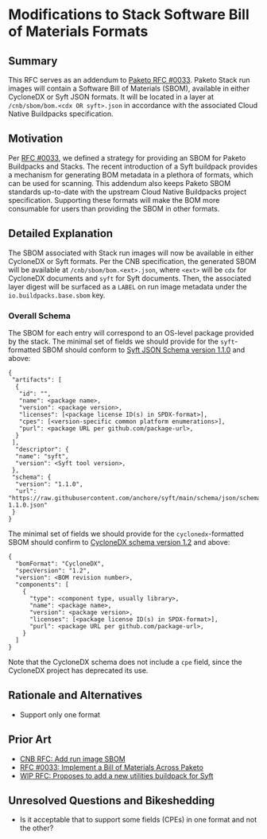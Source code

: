 # Modifications to Stack Software Bill of Materials Formats

## Summary

This RFC serves as an addendum to [Paketo RFC #0033](https://github.com/paketo-buildpacks/rfcs/blob/main/text/0033-bill-of-materials.md).
Paketo Stack run images will contain a Software Bill of Materials (SBOM),
available in either CycloneDX or Syft JSON formats. It will be located in a layer at
`/cnb/sbom/bom.<cdx OR syft>.json` in accordance with the associated Cloud Native
Buildpacks specification.

## Motivation

Per [RFC #0033](https://github.com/paketo-buildpacks/rfcs/blob/main/text/0033-bill-of-materials.md),
we defined a strategy for providing an SBOM for Paketo Buildpacks and Stacks.
The recent introduction of a Syft buildpack provides a mechanism for generating
BOM metadata in a plethora of formats, which can be used for scanning. This
addendum also keeps Paketo SBOM standards up-to-date with the upstream Cloud
Native Buildpacks project specification. Supporting these formats will make the
BOM more consumable for users than providing the SBOM in other formats.

## Detailed Explanation

The SBOM associated with Stack run images will now be available in either CycloneDX or
Syft formats. Per the CNB specification, the generated SBOM will be available at
`/cnb/sbom/bom.<ext>.json`, where `<ext>` will be `cdx` for CycloneDX documents and
`syft` for Syft documents. Then, the associated layer digest will be surfaced as a
`LABEL` on run image metadata under the `io.buildpacks.base.sbom` key.

### Overall Schema
The SBOM for each entry will correspond to an OS-level package provided by the
stack. The minimal set of fields we should provide for the `syft`-formatted SBOM
should conform to [Syft JSON Schema version
1.1.0](https://raw.githubusercontent.com/anchore/syft/main/schema/json/schema-1.1.0.json) and above:
```
{
 "artifacts": [
  {
   "id": "",
   "name": <package name>,
   "version": <package version>,
   "licenses": [<package license ID(s) in SPDX-format>],
   "cpes": [<version-specific common platform enumerations>],
   "purl": <package URL per github.com/package-url>,
  }
 ],
  "descriptor": {
  "name": "syft",
  "version": <Syft tool version>,
 },
 "schema": {
  "version": "1.1.0",
  "url": "https://raw.githubusercontent.com/anchore/syft/main/schema/json/schema-1.1.0.json"
 }
}
```

The minimal set of fields we should provide for the `cyclonedx`-formatted SBOM
should confirm to [CycloneDX schema version
1.2](https://github.com/CycloneDX/specification/blob/master/schema/bom-1.2.schema.json)
and above:
```
{
  "bomFormat": "CycloneDX",
  "specVersion": "1.2",
  "version": <BOM revision number>,
  "components": [
    {
      "type": <component type, usually library>,
      "name": <package name>,
      "version": <package version>,
      "licenses": [<package license ID(s) in SPDX-format>],
      "purl": <package URL per github.com/package-url>,
    }
  ]
}
```
Note that the CycloneDX schema does not include a `cpe` field, since the
CycloneDX project has deprecated its use.


## Rationale and Alternatives
- Support only one format

## Prior Art
- [CNB RFC: Add run image SBOM](https://github.com/buildpacks/rfcs/pull/186) 
- [RFC #0033: Implement a Bill of Materials Across Paketo](https://github.com/paketo-buildpacks/rfcs/blob/main/text/0033-bill-of-materials.md)
- [WIP RFC: Proposes to add a new utilities buildpack for Syft](https://github.com/paketo-buildpacks/rfcs/pull/124)

## Unresolved Questions and Bikeshedding
- Is it acceptable that to support some fields (CPEs) in one format and not the other?
